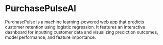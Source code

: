 # PurchasePulseAI
PurchasePulse is a machine learning-powered web app that predicts customer retention using logistic regression. It features an interactive dashboard for inputting customer data and visualizing prediction outcomes, model performance, and feature importance.
